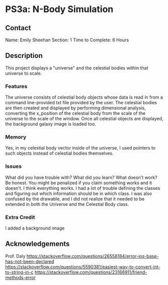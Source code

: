 # PS3a: N-Body Simulation

## Contact
Name: Emily Sheehan
Section: 1
Time to Complete: 6 Hours


## Description
This project displays a "universe" and the celestial bodies within that universe to scale. 

### Features
The universe consists of celestial body objects whose data is read in from a command line-provided txt file provided by the user. The celestial bodies are then created and displayed by performing dimensional analysis, converting the x_position of the celestial body from the scale of the universe to the scale of the window. Once all celestial objects are displayed, the background galaxy image is loaded too. 
### Memory
Yes, in my celestial body vector inside of the universe, I used pointers to such objects instead of celestial bodies themselves. 

### Issues
What did you have trouble with?  What did you learn?  What doesn't work?  Be honest.  You might be penalized if you claim something works and it doesn't.
I think everything works. I had a lot of trouble defining the classes and figuring out which information should be in which class. I was also confused by the drawable, and I did not realize that it needed to be extended in both the Universe and the Celestial Body class. 

### Extra Credit
I added a background image

## Acknowledgements
Prof. Daly
https://stackoverflow.com/questions/26558184/error-ios-base-has-not-been-declared
https://stackoverflow.com/questions/5590381/easiest-way-to-convert-int-to-string-in-c
https://stackoverflow.com/questions/23166911/friend-methods-error